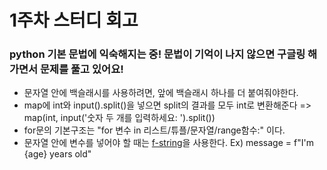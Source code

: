 # 1주차 스터디 회고

### python 기본 문법에 익숙해지는 중! 문법이 기억이 나지 않으면 구글링 해가면서 문제를 풀고 있어요!
- 문자열 안에 백슬래시를 사용하려면, 앞에 백슬래시 하나를 더 붙여줘야한다. 
- map에 int와 input().split()을 넣으면 split의 결과를 모두 int로 변환해준다 => map(int, input('숫자 두 개를 입력하세요: ').split())
- for문의 기본구조는 "for 변수 in 리스트/튜플/문자열/range함수:" 이다.
- 문자열 안에 변수를 넣어야 할 때는 [f-string](https://dejavuqa.tistory.com/270)을 사용한다. Ex) message = f"I'm {age} years old"


